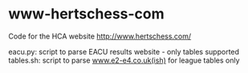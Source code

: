 # www-hertschess-com
Code for the HCA website http://www.hertschess.com/

eacu.py: script to parse EACU results website - only tables supported
tables.sh: script to parse www.e2-e4.co.uk(ish) for league tables only
